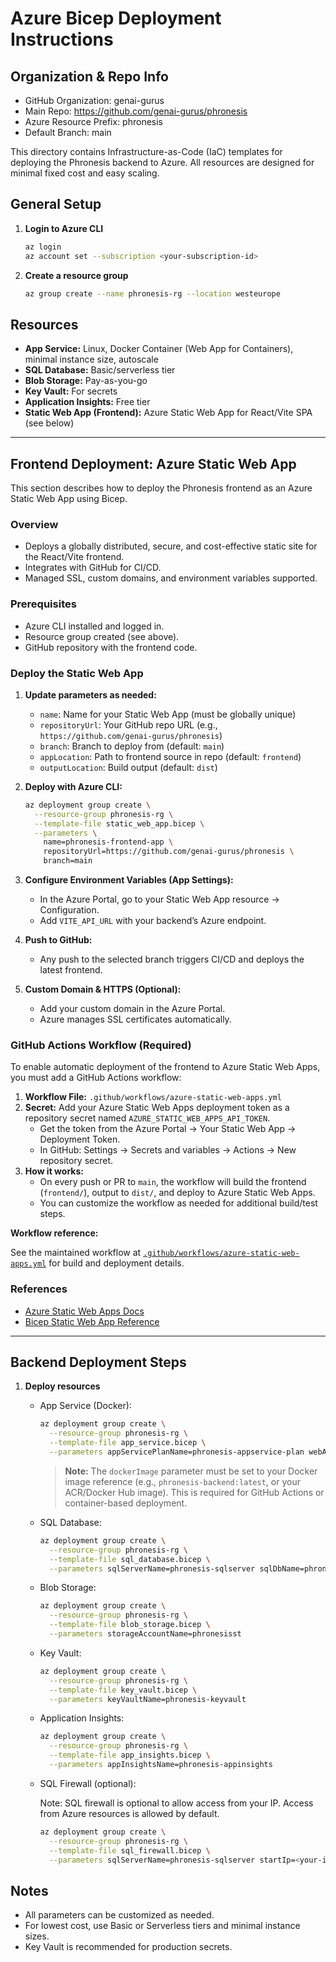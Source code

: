 # Azure Bicep Deployment Instructions

## Organization & Repo Info
- GitHub Organization: genai-gurus
- Main Repo: https://github.com/genai-gurus/phronesis
- Azure Resource Prefix: phronesis
- Default Branch: main


This directory contains Infrastructure-as-Code (IaC) templates for deploying the Phronesis backend to Azure. All resources are designed for minimal fixed cost and easy scaling.

## General Setup

1. **Login to Azure CLI**
   ```sh
   az login
   az account set --subscription <your-subscription-id>
   ```

2. **Create a resource group**
   ```sh
   az group create --name phronesis-rg --location westeurope
   ```

## Resources
- **App Service:** Linux, Docker Container (Web App for Containers), minimal instance size, autoscale
- **SQL Database:** Basic/serverless tier
- **Blob Storage:** Pay-as-you-go
- **Key Vault:** For secrets
- **Application Insights:** Free tier
- **Static Web App (Frontend):** Azure Static Web App for React/Vite SPA (see below)

---

## Frontend Deployment: Azure Static Web App

This section describes how to deploy the Phronesis frontend as an Azure Static Web App using Bicep.

### Overview
- Deploys a globally distributed, secure, and cost-effective static site for the React/Vite frontend.
- Integrates with GitHub for CI/CD.
- Managed SSL, custom domains, and environment variables supported.

### Prerequisites
- Azure CLI installed and logged in.
- Resource group created (see above).
- GitHub repository with the frontend code.

### Deploy the Static Web App

1. **Update parameters as needed:**
   - `name`: Name for your Static Web App (must be globally unique)
   - `repositoryUrl`: Your GitHub repo URL (e.g., `https://github.com/genai-gurus/phronesis`)
   - `branch`: Branch to deploy from (default: `main`)
   - `appLocation`: Path to frontend source in repo (default: `frontend`)
   - `outputLocation`: Build output (default: `dist`)

2. **Deploy with Azure CLI:**
   ```sh
   az deployment group create \
     --resource-group phronesis-rg \
     --template-file static_web_app.bicep \
     --parameters \
       name=phronesis-frontend-app \
       repositoryUrl=https://github.com/genai-gurus/phronesis \
       branch=main
   ```

3. **Configure Environment Variables (App Settings):**
   - In the Azure Portal, go to your Static Web App resource → Configuration.
   - Add `VITE_API_URL` with your backend’s Azure endpoint.

4. **Push to GitHub:**
   - Any push to the selected branch triggers CI/CD and deploys the latest frontend.

5. **Custom Domain & HTTPS (Optional):**
   - Add your custom domain in the Azure Portal.
   - Azure manages SSL certificates automatically.

### GitHub Actions Workflow (Required)

To enable automatic deployment of the frontend to Azure Static Web Apps, you must add a GitHub Actions workflow:

1. **Workflow File:** `.github/workflows/azure-static-web-apps.yml`
2. **Secret:** Add your Azure Static Web Apps deployment token as a repository secret named `AZURE_STATIC_WEB_APPS_API_TOKEN`.
   - Get the token from the Azure Portal → Your Static Web App → Deployment Token.
   - In GitHub: Settings → Secrets and variables → Actions → New repository secret.
3. **How it works:**
   - On every push or PR to `main`, the workflow will build the frontend (`frontend/`), output to `dist/`, and deploy to Azure Static Web Apps.
   - You can customize the workflow as needed for additional build/test steps.

**Workflow reference:**

See the maintained workflow at [`.github/workflows/azure-static-web-apps.yml`](../../.github/workflows/azure-static-web-apps.yml) for build and deployment details.

### References
- [Azure Static Web Apps Docs](https://learn.microsoft.com/en-us/azure/static-web-apps/overview)
- [Bicep Static Web App Reference](https://learn.microsoft.com/en-us/azure/templates/microsoft.web/staticsites)

---

## Backend Deployment Steps

1. **Deploy resources**
   - App Service (Docker):
     ```sh
     az deployment group create \
       --resource-group phronesis-rg \
       --template-file app_service.bicep \
       --parameters appServicePlanName=phronesis-appservice-plan webAppName=phronesis-backend-app dockerImage=phronesis-backend:latest
     ```
     > **Note:** The `dockerImage` parameter must be set to your Docker image reference (e.g., `phronesis-backend:latest`, or your ACR/Docker Hub image). This is required for GitHub Actions or container-based deployment.

   - SQL Database:
     ```sh
     az deployment group create \
       --resource-group phronesis-rg \
       --template-file sql_database.bicep \
       --parameters sqlServerName=phronesis-sqlserver sqlDbName=phronesisdb adminLogin=<admin> adminPassword=<password>
     ```
   - Blob Storage:
     ```sh
     az deployment group create \
       --resource-group phronesis-rg \
       --template-file blob_storage.bicep \
       --parameters storageAccountName=phronesisst
     ```
   - Key Vault:
     ```sh
     az deployment group create \
       --resource-group phronesis-rg \
       --template-file key_vault.bicep \
       --parameters keyVaultName=phronesis-keyvault
     ```
   - Application Insights:
     ```sh
     az deployment group create \
       --resource-group phronesis-rg \
       --template-file app_insights.bicep \
       --parameters appInsightsName=phronesis-appinsights
     ```
   
   - SQL Firewall (optional):

       Note: SQL firewall is optional to allow access from your IP. Access from Azure resources is allowed by default.
     ```sh
     az deployment group create \
       --resource-group phronesis-rg \
       --template-file sql_firewall.bicep \
       --parameters sqlServerName=phronesis-sqlserver startIp=<your-ip> endIp=<your-ip>
     ```

## Notes
- All parameters can be customized as needed.
- For lowest cost, use Basic or Serverless tiers and minimal instance sizes.
- Key Vault is recommended for production secrets.
